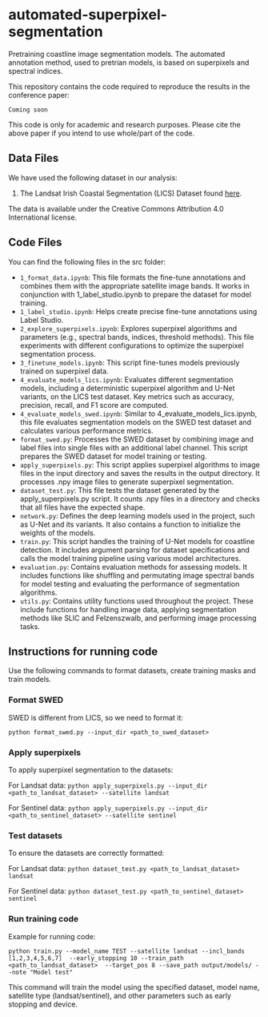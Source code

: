 # automated-superpixel-segmentation
Pretraining coastline image segmentation models. The automated annotation method, used to pretrian models, is based on superpixels and spectral indices. 

This repository contains the code required to reproduce the results in the conference paper:

`Coming soon`

This code is only for academic and research purposes. Please cite the above paper if you intend to use whole/part of the code. 

## Data Files

We have used the following dataset in our analysis: 

1. The Landsat Irish Coastal Segmentation (LICS) Dataset found [here](https://zenodo.org/records/8414665).

 The data is available under the Creative Commons Attribution 4.0 International license.

## Code Files
You can find the following files in the src folder:

- `1_format_data.ipynb`: This file formats the fine-tune annotations and combines them with the appropriate satellite image bands. It works in conjunction with 1_label_studio.ipynb to prepare the dataset for model training.
- `1_label_studio.ipynb`: Helps create precise fine-tune annotations using Label Studio. 
- `2_explore_superpixels.ipynb`: Explores superpixel algorithms and parameters (e.g., spectral bands, indices, threshold methods). This file experiments with different configurations to optimize the superpixel segmentation process.
- `3_finetune_models.ipynb`: This script fine-tunes models previously trained on superpixel data.
- `4_evaluate_models_lics.ipynb`: Evaluates different segmentation models, including a deterministic superpixel algorithm and U-Net variants, on the LICS test dataset. Key metrics such as accuracy, precision, recall, and F1 score are computed.
- `4_evaluate_models_swed.ipynb`: Similar to 4_evaluate_models_lics.ipynb, this file evaluates segmentation models on the SWED test dataset and calculates various performance metrics.
- `format_swed.py`: Processes the SWED dataset by combining image and label files into single files with an additional label channel. This script prepares the SWED dataset for model training or testing.
- `apply_superpixels.py`: This script applies superpixel algorithms to image files in the input directory and saves the results in the output directory. It processes .npy image files to generate superpixel segmentation.
- `dataset_test.py`: This file tests the dataset generated by the apply_superpixels.py script. It counts .npy files in a directory and checks that all files have the expected shape.
- `network.py`: Defines the deep learning models used in the project, such as U-Net and its variants. It also contains a function to initialize the weights of the models.
- `train.py`: This script handles the training of U-Net models for coastline detection. It includes argument parsing for dataset specifications and calls the model training pipeline using various model architectures.
- `evaluation.py`: Contains evaluation methods for assessing models. It includes functions like shuffling and permutating image spectral bands for model testing and evaluating the performance of segmentation algorithms.
- `utils.py`: Contains utility functions used throughout the project. These include functions for handling image data, applying segmentation methods like SLIC and Felzenszwalb, and performing image processing tasks.

## Instructions for running code
Use the following commands to format datasets, create training masks and train models. 
### Format SWED
SWED is different from LICS, so we need to format it:

`python format_swed.py --input_dir <path_to_swed_dataset>`


### Apply superpixels 
To apply superpixel segmentation to the datasets:

For Landsat data:
`python apply_superpixels.py --input_dir <path_to_landsat_dataset> --satellite landsat`

For Sentinel data:
`python apply_superpixels.py --input_dir <path_to_sentinel_dataset> --satellite sentinel`

### Test datasets

To ensure the datasets are correctly formatted:

For Landsat data:
`python dataset_test.py <path_to_landsat_dataset> landsat`

For Sentinel data:
`python dataset_test.py <path_to_sentinel_dataset> sentinel`

### Run training code

Example for running code:

`python train.py --model_name TEST --satellite landsat --incl_bands [1,2,3,4,5,6,7]  --early_stopping 10 --train_path <path_to_landsat_dataset>  --target_pos 8 --save_path output/models/ --note "Model test"`

This command will train the model using the specified dataset, model name, satellite type (landsat/sentinel), and other parameters such as early stopping and device.
